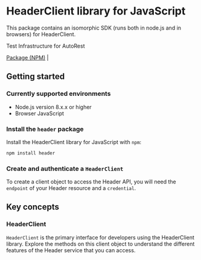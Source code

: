 # HeaderClient library for JavaScript

This package contains an isomorphic SDK (runs both in node.js and in browsers) for HeaderClient.

Test Infrastructure for AutoRest

[Package (NPM)](https://www.npmjs.com/package/header) |

## Getting started

### Currently supported environments

- Node.js version 8.x.x or higher
- Browser JavaScript


### Install the `header` package

Install the HeaderClient library for JavaScript with `npm`:

```bash
npm install header
```

### Create and authenticate a `HeaderClient`

To create a client object to access the Header API, you will need the `endpoint` of your Header resource and a `credential`.
## Key concepts

### HeaderClient

`HeaderClient` is the primary interface for developers using the HeaderClient library. Explore the methods on this client object to understand the different features of the Header service that you can access.


